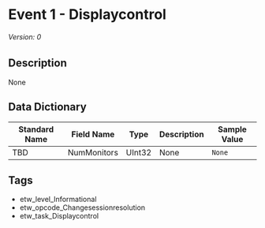 # Event 1 - Displaycontrol
###### Version: 0

## Description
None

## Data Dictionary
|Standard Name|Field Name|Type|Description|Sample Value|
|---|---|---|---|---|
|TBD|NumMonitors|UInt32|None|`None`|

## Tags
* etw_level_Informational
* etw_opcode_Changesessionresolution
* etw_task_Displaycontrol